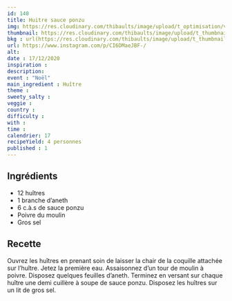 ```yaml
---
id: 140
title: Huitre sauce ponzu
img: https://res.cloudinary.com/thibaults/image/upload/t_optimisation/v1608145994/Recipes/20201217_huitres_ponzu.jpg
thumbnail: https://res.cloudinary.com/thibaults/image/upload/t_thumbnail_josie/v1608145994/Recipes/20201217_huitres_ponzu.jpg
bkg : url(https://res.cloudinary.com/thibaults/image/upload/t_thumbnail_josie/v1608145994/Recipes/20201217_huitres_ponzu.jpg)
url: https://www.instagram.com/p/CI6DMaeJBF-/
alt: 
date : 17/12/2020
inspiration : 
description: 
event : "Noël"
main_ingredient : Huître
theme : 
sweety_salty : 
veggie : 
country :
difficulty :
with : 
time : 
calendrier: 17
recipeYield: 4 personnes
published : 1
---
```


## Ingrédients
 - 12 huîtres
 - 1 branche d’aneth
 - 6 c.à.s de sauce ponzu
 - Poivre du moulin
 - Gros sel

## Recette
Ouvrez les huîtres en prenant soin de laisser la chair de la coquille attachée sur l’huître. Jetez la première eau. Assaisonnez d’un tour de moulin à poivre. Disposez quelques feuilles d’aneth. Terminez en versant sur chaque huître une demi cuillère à soupe de sauce ponzu. Disposez les huîtres sur un lit de gros sel.